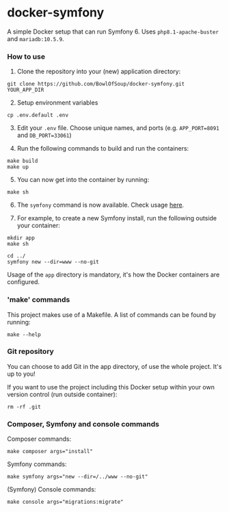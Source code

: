 # docker-symfony
A simple Docker setup that can run Symfony 6. Uses `php8.1-apache-buster` and `mariadb:10.5.9`.

### How to use

1. Clone the repository into your (new) application directory:

```
git clone https://github.com/BowlOfSoup/docker-symfony.git YOUR_APP_DIR
```

2. Setup environment variables

```
cp .env.default .env
```

3. Edit your `.env` file. Choose unique names, and ports (e.g. `APP_PORT=8091` and `DB_PORT=33061`)


4. Run the following commands to build and run the containers:

```
make build 
make up
```

5. You can now get into the container by running:

```
make sh
```

6. The `symfony` command is now available. Check usage [here](https://symfony.com/download).


7. For example, to create a new Symfony install, run the following outside your container:

```
mkdir app
make sh

cd ../
symfony new --dir=www --no-git
```

Usage of the `app` directory is mandatory, it's how the Docker containers are configured.

### 'make' commands
This project makes use of a Makefile. A list of commands can be found by running:

```
make --help
```

### Git repository
You can choose to add Git in the app directory, of use the whole project. It's up to you!

If you want to use the project including this Docker setup within your own version control (run outside container):

```
rm -rf .git
```

### Composer, Symfony and console commands

Composer commands:
```
make composer args="install"
```

Symfony commands:
```
make symfony args="new --dir=/../www --no-git"
```

(Symfony) Console commands:
```
make console args="migrations:migrate"
```
